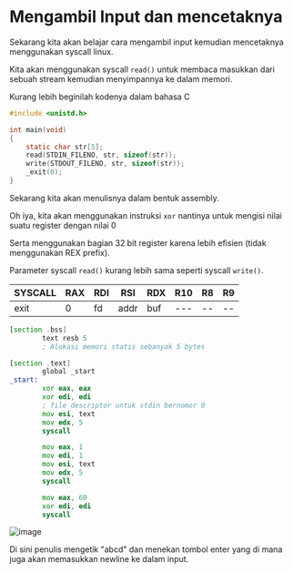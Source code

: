 # Mengambil Input dan mencetaknya

Sekarang kita akan belajar cara mengambil input kemudian mencetaknya menggunakan syscall linux.

Kita akan menggunakan syscall `read()` untuk membaca masukkan dari sebuah stream kemudian menyimpannya ke dalam memori.

Kurang lebih beginilah kodenya dalam bahasa C

```c
#include <unistd.h>

int main(void)
{
    static char str[5];
    read(STDIN_FILENO, str, sizeof(str));
    write(STDOUT_FILENO, str, sizeof(str));
    _exit(0);
}
```

Sekarang kita akan menulisnya dalam bentuk assembly.

Oh iya, kita akan menggunakan instruksi `xor` nantinya untuk mengisi nilai suatu register dengan nilai 0

Serta menggunakan bagian 32 bit register karena lebih efisien (tidak menggunakan REX prefix).

Parameter syscall `read()` kurang lebih sama seperti syscall `write()`.

| SYSCALL | RAX | RDI | RSI | RDX | R10 | R8 | R9 |
| ------- | --- | --- | --- | --- | --- | -- | -- |
| exit   |  0  | fd  | addr | buf | --- | -- | -- |


```asm                           
[section .bss]
        text resb 5
        ; Alokasi memori statis sebanyak 5 bytes

[section .text]
        global _start
_start:
        xor eax, eax
        xor edi, edi
        ; file descriptor untuk stdin bernomor 0
        mov esi, text
        mov edx, 5
        syscall

        mov eax, 1
        mov edi, 1
        mov esi, text
        mov edx, 5
        syscall

        mov eax, 60
        xor edi, edi
        syscall
```

![image](https://user-images.githubusercontent.com/86765295/187007081-c7c105c7-f0a8-419a-b81f-8610345ad14e.png)

Di sini penulis mengetik "abcd" dan menekan tombol enter yang di mana juga akan memasukkan newline ke dalam input.

